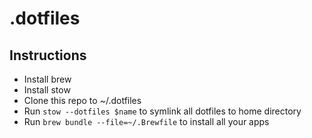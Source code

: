 # .dotfiles

## Instructions

- Install brew
- Install stow
- Clone this repo to ~/.dotfiles
- Run `stow --dotfiles $name` to symlink all dotfiles to home directory
- Run `brew bundle --file=~/.Brewfile` to install all your apps
